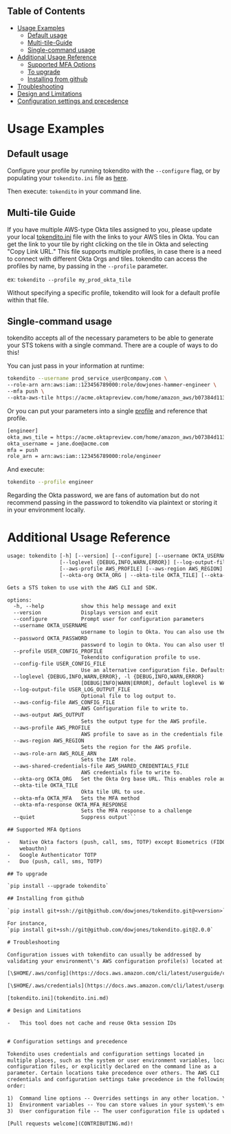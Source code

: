 ## Table of Contents

* [Usage Examples](#usage-examples)
    * [Default usage](#default-usage)
    * [Multi-tile-Guide](#multi-tile-guide) 
    * [Single-command usage](#single-command-usage)
* [Additional Usage Reference](#additional-usage=reference)
    * [Supported MFA Options](#supported-mfa-options)
    * [To upgrade](#to-upgrade)
    * [Installing from github](#installing-from-github) 
* [Troubleshooting](#troubleshooting)
* [Design and Limitations](#design-and-limitations)
* [Configuration settings and precedence](#configuration-settings-and-precedence)



# Usage Examples  

## Default usage

Configure your profile by running tokendito with the `--configure` flag, or by populating your `tokendito.ini` file as [here](tokendito.ini.md).

Then execute: `tokendito` in your command line.

## Multi-tile Guide

If you have multiple AWS-type Okta tiles assigned to you, please update
your local [tokendito.ini](tokendito.ini.md) file with the links to
your AWS tiles in Okta. You can get the link to your tile by right
clicking on the tile in Okta and selecting \"Copy Link URL.\" This file
supports multiple profiles, in case there is a need to connect with
different Okta Orgs and tiles. tokendito can access the profiles by
name, by passing in the `--profile` parameter.

ex: `tokendito --profile my_prod_okta_tile`

Without specifying a specific profile, tokendito will look for a default
profile within that file.

## Single-command usage

tokendito accepts all of the necessary parameters to be able to generate
your STS tokens with a single command. There are a couple of ways to do
this!

You can just pass in your information at runtime:

``` sh
tokendito --username prod_service_user@company.com \
--role-arn arn:aws:iam::123456789000:role/dowjones-hammer-engineer \
--mfa push \
--okta-aws-tile https://acme.oktapreview.com/home/amazon_aws/b07384d113edec49eaa6/123 \
```

Or you can put your parameters into a single [profile](tokendito.ini.md) and reference that profile.

``` txt
[engineer]
okta_aws_tile = https://acme.oktapreview.com/home/amazon_aws/b07384d113edec49eaa6/123
okta_username = jane.doe@acme.com
mfa = push
role_arn = arn:aws:iam::123456789000:role/engineer
```

And execute:

``` sh
tokendito --profile engineer
```

Regarding the Okta password, we are fans of automation but do not
recommend passing in the password to tokendito via plaintext or storing
it in your environment locally.


# Additional Usage Reference

``` txt
usage: tokendito [-h] [--version] [--configure] [--username OKTA_USERNAME] [--password OKTA_PASSWORD] [--profile USER_CONFIG_PROFILE] [--config-file USER_CONFIG_FILE]
                 [--loglevel {DEBUG,INFO,WARN,ERROR}] [--log-output-file USER_LOG_OUTPUT_FILE] [--aws-config-file AWS_CONFIG_FILE] [--aws-output AWS_OUTPUT]
                 [--aws-profile AWS_PROFILE] [--aws-region AWS_REGION] [--aws-role-arn AWS_ROLE_ARN] [--aws-shared-credentials-file AWS_SHARED_CREDENTIALS_FILE]
                 [--okta-org OKTA_ORG | --okta-tile OKTA_TILE] [--okta-mfa OKTA_MFA] [--okta-mfa-response OKTA_MFA_RESPONSE] [--quiet]

Gets a STS token to use with the AWS CLI and SDK.

options:
  -h, --help            show this help message and exit
  --version             Displays version and exit
  --configure           Prompt user for configuration parameters
  --username OKTA_USERNAME
                        username to login to Okta. You can also use the OKTA_USERNAME environment variable.
  --password OKTA_PASSWORD
                        password to login to Okta. You can also user the OKTA_PASSWORD environment variable.
  --profile USER_CONFIG_PROFILE
                        Tokendito configuration profile to use.
  --config-file USER_CONFIG_FILE
                        Use an alternative configuration file. Defaults to ~/.local/share/tokendito/tokendito.ini 
  --loglevel {DEBUG,INFO,WARN,ERROR}, -l {DEBUG,INFO,WARN,ERROR}
                        [DEBUG|INFO|WARN|ERROR], default loglevel is WARNING.
  --log-output-file USER_LOG_OUTPUT_FILE
                        Optional file to log output to.
  --aws-config-file AWS_CONFIG_FILE
                        AWS Configuration file to write to.
  --aws-output AWS_OUTPUT
                        Sets the output type for the AWS profile.
  --aws-profile AWS_PROFILE
                        AWS profile to save as in the credentials file.
  --aws-region AWS_REGION
                        Sets the region for the AWS profile.
  --aws-role-arn AWS_ROLE_ARN
                        Sets the IAM role.
  --aws-shared-credentials-file AWS_SHARED_CREDENTIALS_FILE
                        AWS credentials file to write to.
  --okta-org OKTA_ORG   Set the Okta Org base URL. This enables role auto-discovery
  --okta-tile OKTA_TILE
                        Okta tile URL to use.
  --okta-mfa OKTA_MFA   Sets the MFA method
  --okta-mfa-response OKTA_MFA_RESPONSE
                        Sets the MFA response to a challenge
  --quiet               Suppress output```

## Supported MFA Options

-   Native Okta factors (push, call, sms, TOTP) except Biometrics (FIDO
    webauthn)
-   Google Authenticator TOTP
-   Duo (push, call, sms, TOTP)

## To upgrade

`pip install --upgrade tokendito`

## Installing from github

`pip install git+ssh://git@github.com/dowjones/tokendito.git@<version>`

For instance,
`pip install git+ssh://git@github.com/dowjones/tokendito.git@2.0.0`

# Troubleshooting

Configuration issues with tokendito can usually be addressed by
validating your environment\'s AWS configuration profile(s) located at:

[\$HOME/.aws/config](https://docs.aws.amazon.com/cli/latest/userguide/cli-configure-files.html)

[\$HOME/.aws/credentials](https://docs.aws.amazon.com/cli/latest/userguide/cli-configure-files.html)

[tokendito.ini](tokendito.ini.md)

# Design and Limitations

-   This tool does not cache and reuse Okta session IDs


# Configuration settings and precedence

Tokendito uses credentials and configuration settings located in
multiple places, such as the system or user environment variables, local
configuration files, or explicitly declared on the command line as a
parameter. Certain locations take precedence over others. The AWS CLI
credentials and configuration settings take precedence in the following
order:

1)  Command line options -- Overrides settings in any other location. You can specify \--username, \--role-arn, \--okta-aws-tile, and \--mfa as parameters on the command line.
1)  Environment variables -- You can store values in your system\'s environment variables. It overrides the configuration file.
3)  User configuration file -- The user configuration file is updated when you run the command tokendito \--configure. tokendito uses [platformdirs](https://github.com/platformdirs/platformdirs) to store user configuration in the [tokendito.ini](tokendito.ini.md)file. This file can contain the credential details for the default profile and any named profiles.

[Pull requests welcome](CONTRIBUTING.md)!
